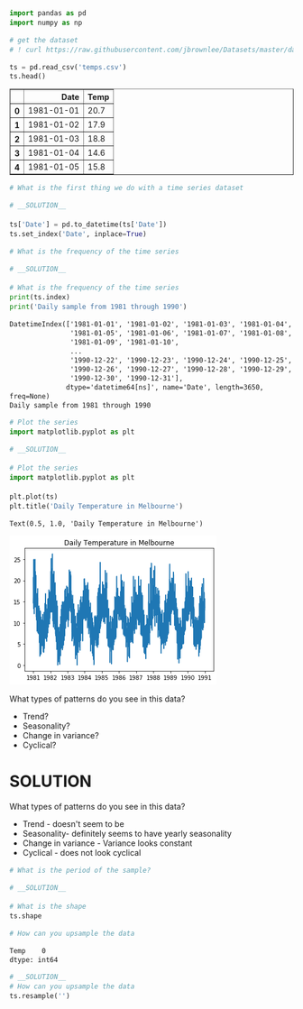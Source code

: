 

```python
import pandas as pd
import numpy as np
```


```python
# get the dataset
# ! curl https://raw.githubusercontent.com/jbrownlee/Datasets/master/daily-min-temperatures.csv -o 'temps.csv'
```


```python
ts = pd.read_csv('temps.csv')
ts.head()
```




<div>
<style scoped>
    .dataframe tbody tr th:only-of-type {
        vertical-align: middle;
    }

    .dataframe tbody tr th {
        vertical-align: top;
    }

    .dataframe thead th {
        text-align: right;
    }
</style>
<table border="1" class="dataframe">
  <thead>
    <tr style="text-align: right;">
      <th></th>
      <th>Date</th>
      <th>Temp</th>
    </tr>
  </thead>
  <tbody>
    <tr>
      <th>0</th>
      <td>1981-01-01</td>
      <td>20.7</td>
    </tr>
    <tr>
      <th>1</th>
      <td>1981-01-02</td>
      <td>17.9</td>
    </tr>
    <tr>
      <th>2</th>
      <td>1981-01-03</td>
      <td>18.8</td>
    </tr>
    <tr>
      <th>3</th>
      <td>1981-01-04</td>
      <td>14.6</td>
    </tr>
    <tr>
      <th>4</th>
      <td>1981-01-05</td>
      <td>15.8</td>
    </tr>
  </tbody>
</table>
</div>




```python
# What is the first thing we do with a time series dataset

```


```python
# __SOLUTION__

ts['Date'] = pd.to_datetime(ts['Date'])
ts.set_index('Date', inplace=True)
```


```python
# What is the frequency of the time series
```


```python
# __SOLUTION__

# What is the frequency of the time series
print(ts.index)
print('Daily sample from 1981 through 1990')
```

    DatetimeIndex(['1981-01-01', '1981-01-02', '1981-01-03', '1981-01-04',
                   '1981-01-05', '1981-01-06', '1981-01-07', '1981-01-08',
                   '1981-01-09', '1981-01-10',
                   ...
                   '1990-12-22', '1990-12-23', '1990-12-24', '1990-12-25',
                   '1990-12-26', '1990-12-27', '1990-12-28', '1990-12-29',
                   '1990-12-30', '1990-12-31'],
                  dtype='datetime64[ns]', name='Date', length=3650, freq=None)
    Daily sample from 1981 through 1990



```python
# Plot the series
import matplotlib.pyplot as plt

```


```python
# __SOLUTION__

# Plot the series
import matplotlib.pyplot as plt

plt.plot(ts)
plt.title('Daily Temperature in Melbourne')
```




    Text(0.5, 1.0, 'Daily Temperature in Melbourne')




![png](index_files/index_8_1.png)


What types of patterns do you see in this data?
- Trend?
- Seasonality?
- Change in variance?
- Cyclical?

# __SOLUTION__

What types of patterns do you see in this data?
- Trend - doesn't seem to be
- Seasonality- definitely seems to have yearly seasonality
- Change in variance - Variance looks constant
- Cyclical - does not look cyclical



```python
# What is the period of the sample?

```


```python
# __SOLUTION__

# What is the shape
ts.shape
```


```python
# How can you upsample the data

```




    Temp    0
    dtype: int64




```python
# __SOLUTION__
# How can you upsample the data
ts.resample('')
```
